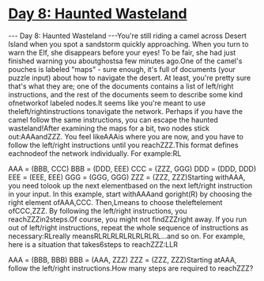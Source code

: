 # [ Day 8: Haunted Wasteland ](https://adventofcode.com/2023/day/8)

--- Day 8: Haunted Wasteland ---You're still riding a camel across Desert Island when you spot a sandstorm quickly approaching. When you turn to warn the Elf, she disappears before your eyes! To be fair, she had just finished warning you aboutghostsa few minutes ago.One of the camel's pouches is labeled "maps" - sure enough, it's full of documents (your puzzle input) about how to navigate the desert. At least, you're pretty sure that's what they are; one of the documents contains a list of left/right instructions, and the rest of the documents seem to describe some kind ofnetworkof labeled nodes.It seems like you're meant to use theleft/rightinstructions tonavigate the network. Perhaps if you have the camel follow the same instructions, you can escape the haunted wasteland!After examining the maps for a bit, two nodes stick out:AAAandZZZ. You feel likeAAAis where you are now, and you have to follow the left/right instructions until you reachZZZ.This format defines eachnodeof the network individually. For example:RL

AAA = (BBB, CCC)
BBB = (DDD, EEE)
CCC = (ZZZ, GGG)
DDD = (DDD, DDD)
EEE = (EEE, EEE)
GGG = (GGG, GGG)
ZZZ = (ZZZ, ZZZ)Starting withAAA, you need tolook up the next elementbased on the next left/right instruction in your input. In this example, start withAAAand goright(R) by choosing the right element ofAAA,CCC. Then,Lmeans to choose theleftelement ofCCC,ZZZ. By following the left/right instructions, you reachZZZin2steps.Of course, you might not findZZZright away. If you run out of left/right instructions, repeat the whole sequence of instructions as necessary:RLreally meansRLRLRLRLRLRLRLRL...and so on. For example, here is a situation that takes6steps to reachZZZ:LLR

AAA = (BBB, BBB)
BBB = (AAA, ZZZ)
ZZZ = (ZZZ, ZZZ)Starting atAAA, follow the left/right instructions.How many steps are required to reachZZZ?